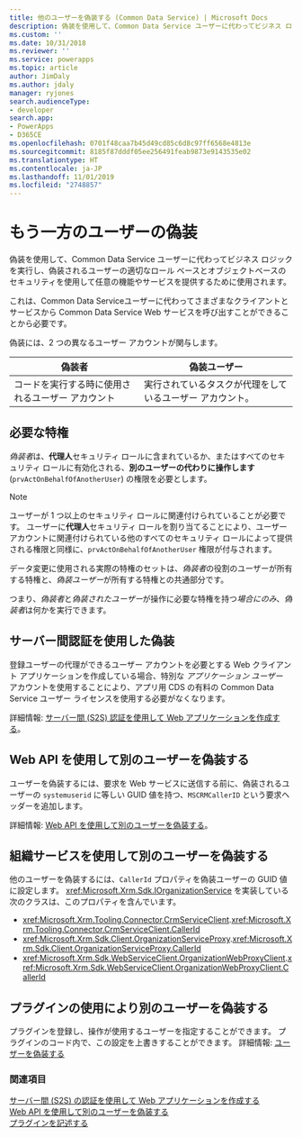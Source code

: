 ```yaml
---
title: 他のユーザーを偽装する (Common Data Service) | Microsoft Docs
description: 偽装を使用して、Common Data Service ユーザーに代わってビジネス ロジックを実行し、偽装されるユーザーの適切なロール ベースとオブジェクトベースのセキュリティを使用して任意の機能やサービスを提供するために使用されます。
ms.custom: ''
ms.date: 10/31/2018
ms.reviewer: ''
ms.service: powerapps
ms.topic: article
author: JimDaly
ms.author: jdaly
manager: ryjones
search.audienceType:
- developer
search.app:
- PowerApps
- D365CE
ms.openlocfilehash: 0701f48caa7b45d49cd85c6d8c97ff6568e4813e
ms.sourcegitcommit: 8185f87dddf05ee256491feab9873e9143535e02
ms.translationtype: HT
ms.contentlocale: ja-JP
ms.lasthandoff: 11/01/2019
ms.locfileid: "2748857"
---
```

# <a name="impersonate-another-user"></a>もう一方のユーザーの偽装

偽装を使用して、Common Data Service ユーザーに代わってビジネス ロジックを実行し、偽装されるユーザーの適切なロール ベースとオブジェクトベースのセキュリティを使用して任意の機能やサービスを提供するために使用されます。 

これは、Common Data Serviceユーザーに代わってさまざまなクライアントとサービスから Common Data Service Web サービスを呼び出すことができることから必要です。

偽装には、2 つの異なるユーザー アカウントが関与します。 

|偽装者|偽装ユーザー|
|--|--|
|コードを実行する時に使用されるユーザー アカウント|実行されているタスクが代理をしているユーザー アカウント。|

## <a name="required-privileges"></a>必要な特権

*偽装者*は、**代理人**セキュリティ ロールに含まれているか、またはすべてのセキュリティ ロールに有効化される、**別のユーザーの代わりに操作します** (`prvActOnBehalfOfAnotherUser`) の権限を必要とします。

> [!NOTE]
> ユーザーが 1 つ以上のセキュリティ ロールに関連付けられていることが必要です。 ユーザーに**代理人**セキュリティ ロールを割り当てることにより、ユーザー アカウントに関連付けられている他のすべてのセキュリティ ロールによって提供される権限と同様に、`prvActOnBehalfOfAnotherUser` 権限が付与されます。

データ変更に使用される実際の特権のセットは、*偽装者*の役割のユーザーが所有する特権と、*偽装ユーザー*が所有する特権との共通部分です。 

つまり、*偽装者*と*偽装されたユーザー*が操作に必要な特権を持つ*場合にのみ*、*偽装者*は何かを実行できます。

## <a name="impersonation-with-server-to-server-authentication"></a>サーバー間認証を使用した偽装

登録ユーザーの代理ができるユーザー アカウントを必要とする Web クライアント アプリケーションを作成している場合、特別な *アプリケーション ユーザー* アカウントを使用することにより、アプリ用 CDS の有料の Common Data Service ユーザー ライセンスを使用する必要がなくなります。

詳細情報: [サーバー間 (S2S) 認証を使用して Web アプリケーションを作成する](build-web-applications-server-server-s2s-authentication.md)。

## <a name="impersonate-another-user-using-the-web-api"></a>Web API を使用して別のユーザーを偽装する

ユーザーを偽装するには、要求を Web サービスに送信する前に、偽装されるユーザーの `systemuserid` に等しい GUID 値を持つ、`MSCRMCallerID` という要求ヘッダーを追加します。 

詳細情報: [Web API を使用して別のユーザーを偽装する](webapi/impersonate-another-user-web-api.md)。


## <a name="impersonate-another-user-using-the-organization-service"></a>組織サービスを使用して別のユーザーを偽装する

他のユーザーを偽装するには、`CallerId` プロパティを偽装ユーザーの GUID 値に設定します。 <xref:Microsoft.Xrm.Sdk.IOrganizationService> を実装している次のクラスは、このプロパティを含んでいます。

- <xref:Microsoft.Xrm.Tooling.Connector.CrmServiceClient>.<xref:Microsoft.Xrm.Tooling.Connector.CrmServiceClient.CallerId>
- <xref:Microsoft.Xrm.Sdk.Client.OrganizationServiceProxy>.<xref:Microsoft.Xrm.Sdk.Client.OrganizationServiceProxy.CallerId>
- <xref:Microsoft.Xrm.Sdk.WebServiceClient.OrganizationWebProxyClient>.<xref:Microsoft.Xrm.Sdk.WebServiceClient.OrganizationWebProxyClient.CallerId>

## <a name="impersonate-another-user-using-plug-ins"></a>プラグインの使用により別のユーザーを偽装する

プラグインを登録し、操作が使用するユーザーを指定することができます。 プラグインのコード内で、この設定を上書きすることができます。
詳細情報: [ユーザーを偽装する](impersonate-a-user.md)


### <a name="see-also"></a>関連項目

[サーバー間 (S2S) の認証を使用して Web アプリケーションを作成する](build-web-applications-server-server-s2s-authentication.md)<br />
[Web API を使用して別のユーザーを偽装する](webapi/impersonate-another-user-web-api.md)<br />
[プラグインを記述する](write-plug-in.md)
